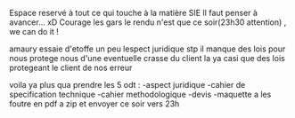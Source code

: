 Espace reservé à tout ce qui touche à la matière SIE
Il faut penser à avancer... xD
Courage les gars le rendu n'est que ce soir(23h30 attention) , we can do it ! 

amaury essaie d'etoffe un peu lespect juridique stp il manque des lois pour nous protege nous d'une eventuelle crasse du client
la ya casi que des lois protegeant le client de nos erreur

voila ya plus qua prendre les 5 odt :
                                  -aspect juridique
                                  -cahier de specification technique
                                  -cahier methodologique
                                  -devis
                                  -maquette
a les foutre en pdf a zip et envoyer ce soir vers 23h 
